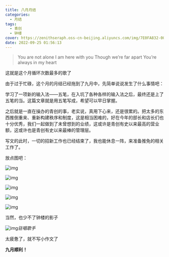 ```yaml
---
title: 八月月结
categories:
  - 月结
tags:
  - 青创
  - 钟楼
cover: https://zenithseraph.oss-cn-beijing.aliyuncs.com/img/7E0FA832-00A1-4B4E-A2FE-8AF60114EFBD.jpeg
date: 2022-09-25 01:56:13
---
```



>You are not alone
I am here with you
Though we’re far apart
You’re always in my heart


这就是这个月循环次数最多的歌了

由于过于忙碌，这个月的月结已经拖到了九月中，先简单说说发生了什么事情吧：

学习了一项新的输入法——五笔，在入坑了各种各样的输入法之后，最终还是上了五笔的当。这篇文章就是用五笔写成，希望可以早日掌握。

之后就是一直在操办的青创的事，老实说，真用下心来，还是很累的。把太多的东西推倒重来、重新构建秩序和制度，这是相当困难的，好在今年的部长和店长们也十分优秀，我们一起做到了未曾想到的业绩，这或许是青创有史以来最高的营业额，这或许也是青创有史以来最棒的管理层。

写文的此时，一切的招新工作也已经结束了，我也能休息一阵，来准备推免的相关工作了。

放点图吧：

![img](https://zenithseraph.oss-cn-beijing.aliyuncs.com/img/3CDB8DE9-D25A-40BE-BA01-F61A404D66EA-scaled.jpeg)

![img](https://zenithseraph.oss-cn-beijing.aliyuncs.com/img/67CD175C-EA96-4C82-8561-E30A57ED1D5F.jpeg)

![img](https://zenithseraph.oss-cn-beijing.aliyuncs.com/img/23EC8892-FA9B-4ACA-8049-4614E5414F3E.jpeg)

![img](https://zenithseraph.oss-cn-beijing.aliyuncs.com/img/7E0FA832-00A1-4B4E-A2FE-8AF60114EFBD.jpeg)

![img](https://zenithseraph.oss-cn-beijing.aliyuncs.com/img/93FC4019-D628-4009-919B-050FEF898BE3.jpeg)

当然，也少不了钟楼的影子

![img](https://zenithseraph.oss-cn-beijing.aliyuncs.com/img/740AB652-E103-4B65-AD5B-67AD8FE033C2-826x1024.jpeg)*驻唱歌手*

太疲惫了，就不写小作文了

**九月顺利！**
